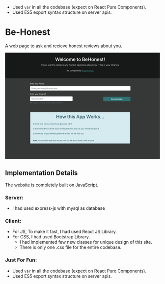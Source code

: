 
- Used `var` in all the codebase (expect on React Pure Components).
- Used ES5 export syntax structure on server apis.

# Be-Honest

A web page to ask and recieve honest reviews about you.

![image](./screens/index.png)

## Implementation Details

The website is completely built on JavaScript.

### Server:

- I had used express-js with mysql as database

### Client:

- For JS, To make it fast, I had used React JS Library.
- For CSS, I had used Bootstrap Library.
  - I had implemented few new classes for unique design of this site.
  - There is only one .css file for the entire codebase.

### Just For Fun:

- Used `var` in all the codebase (expect on React Pure Components).
- Used ES5 export syntax structure on server apis.
